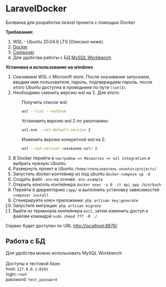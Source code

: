 # LaravelDocker

Болванка для разработки laravel проекта с помощью Docker


<b>Требования:</b>

1. WSL - Ubuntu 20.04.6 LTS (Описано ниже).
2. [Docker](https://www.docker.com/)
3. [Composer](https://getcomposer.org/)
4. Для удобства работы с БД [MySQL Workbench](https://dev.mysql.com/downloads/workbench/)

<b>Установка и использование на windows</b>

1. Скачиваем WSL с Microsoft store. После скачивания запускаем, вводим имя пользователя, пароль, подтверждаем пароль. после этого Ubuntu доступна в проводнике по пути `\\wsl$\`
2. Необходимо сменить версию wsl на 2. Для этого:

<div style="padding-left: 52px;">

Получить список wsl:
```bash
wsl --list --verbose
```

Установить версию wsl 2 по умолчанию:

```bash
wsl.exe --set-default-version 2
```

Изменить версию конкретной wsl на 2:
```bash
wsl --set-version <название wsl> 2
```
</div>

3. В Docker перейти в `настройки => Resources => wsl integration` и выбрать нужную Ubuntu.
4. Развернуть проект в Ubuntu `/home/<пользователь ununtu>/projects/`
5. Запустить docker-контейнер из под ubuntu `docker-compose up -d`
6. Создать файл `.env` на основе `.env.example`
7. Открыть консоль контейнера `docker exec -u 0 -it api_app /bin/bash`
8. Перейти в дирректорию `/app/` и выполнить установку зависимостей `composer install`
9. Сгенерируйте ключ приложения: `php artisan key:generate`
10. Запустите миграции: `php artisan migrate`
11. Выйти из терминала контейнера `exit`, затем изменить доступ к файлам командой `sudo chmod 777 -R ./`

Сервис будет доступен по URL [http://localhost:8876/](http://localhost:8876/)

## Работа с БД

Для удобства можно использовать MySQL Workbench <br>
<br>
Доступы к тестовой базе:<br>
host: `127.0.0.1:8101` <br>
login: `root` <br>
password: `test_password` <br>